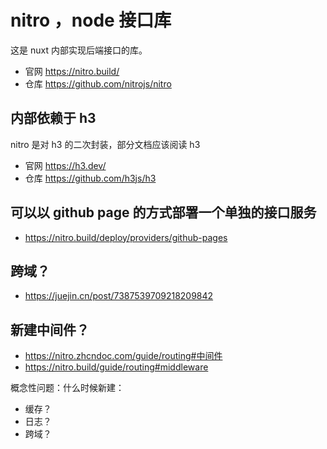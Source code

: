 # nitro ，node 接口库

这是 nuxt 内部实现后端接口的库。

- 官网 https://nitro.build/
- 仓库 https://github.com/nitrojs/nitro

## 内部依赖于 h3

nitro 是对 h3 的二次封装，部分文档应该阅读 h3

- 官网 https://h3.dev/
- 仓库 https://github.com/h3js/h3

## 可以以 github page 的方式部署一个单独的接口服务

- https://nitro.build/deploy/providers/github-pages

## 跨域？

- https://juejin.cn/post/7387539709218209842

## 新建中间件？

- https://nitro.zhcndoc.com/guide/routing#中间件
- https://nitro.build/guide/routing#middleware

概念性问题：什么时候新建：

- 缓存？
- 日志？
- 跨域？
